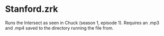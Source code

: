 # Stanford.zrk

Runs the Intersect as seen in Chuck (season 1, episode 1). Requires an .mp3 and .mp4 saved to the directory running the file from.
